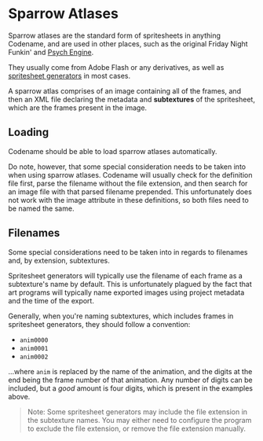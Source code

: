 # Sparrow Atlases

Sparrow atlases are the standard form of spritesheets in anything Codename,
and are used in other places, such as the original Friday Night Funkin' and
[Psych Engine](https://github.com/ShadowMario/FNF-PsychEngine).

They usually come from Adobe Flash or any derivatives, as well as
[spritesheet generators](#sprite-sheet-generators) in most cases.

A sparrow atlas comprises of an image containing all of the frames, and then
an XML file declaring the metadata and **subtextures** of the spritesheet,
which are the frames present in the image.

## Loading

Codename should be able to load sparrow atlases automatically.

Do note, however, that some special consideration needs to be taken into when
using sparrow atlases. Codename will usually check for the definition file
first, parse the filename without the file extension, and then search for
an image file with that parsed filename prepended. This unfortunately
does not work with the image attribute in these definitions, so both files
need to be named the same.

## Filenames

Some special considerations need to be taken into in regards to filenames and,
by extension, subtextures.

Spritesheet generators will typically use the filename of each frame as a
subtexture's name by default. This is unfortunately plagued by the fact that
art programs will typically name exported images using project metadata and the
time of the export.

Generally, when you're naming subtextures, which includes frames in spritesheet
generators, they should follow a convention:

* `anim0000`
* `anim0001`
* `anim0002`

...where `anim` is replaced by the name of the animation, and the digits at
the end being the frame number of that animation. Any number of digits can be
included, but a *good* amount is four digits, which is present in the examples
above.

> Note: Some spritesheet generators may include the file extension in the
> subtexture names. You may either need to configure the program to exclude the
> file extension, or remove the file extension manually.
